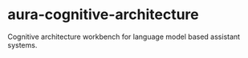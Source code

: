 # aura-cognitive-architecture
Cognitive architecture workbench for language model based assistant systems. 
